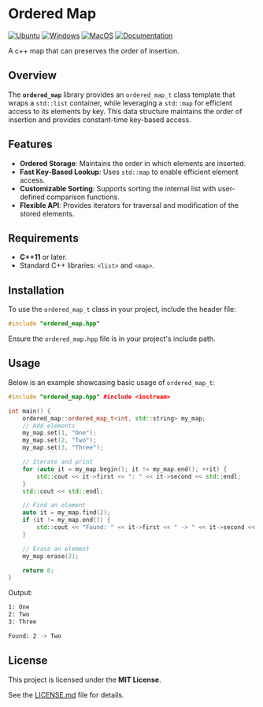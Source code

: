 # Ordered Map

[![Ubuntu](https://github.com/Galfurian/ordered_map/actions/workflows/ubuntu.yml/badge.svg)](https://github.com/Galfurian/ordered_map/actions/workflows/ubuntu.yml)
[![Windows](https://github.com/Galfurian/ordered_map/actions/workflows/windows.yml/badge.svg)](https://github.com/Galfurian/ordered_map/actions/workflows/windows.yml)
[![MacOS](https://github.com/Galfurian/ordered_map/actions/workflows/macos.yml/badge.svg)](https://github.com/Galfurian/ordered_map/actions/workflows/macos.yml)
[![Documentation](https://github.com/Galfurian/ordered_map/actions/workflows/documentation.yml/badge.svg)](https://github.com/Galfurian/ordered_map/actions/workflows/documentation.yml)

A c++ map that can preserves the order of insertion.

## Overview

The **`ordered_map`** library provides an `ordered_map_t` class template that
wraps a `std::list` container, while leveraging a `std::map` for efficient
access to its elements by key. This data structure maintains the order of
insertion and provides constant-time key-based access.

## Features

- **Ordered Storage**: Maintains the order in which elements are inserted.
- **Fast Key-Based Lookup**: Uses `std::map` to enable efficient element access.
- **Customizable Sorting**: Supports sorting the internal list with user-defined
  comparison functions.
- **Flexible API**: Provides iterators for traversal and modification of the
  stored elements.

## Requirements

- **C++11** or later.
- Standard C++ libraries: `<list>` and `<map>`.

## Installation

To use the `ordered_map_t` class in your project, include the header file:

```c++
#include "ordered_map.hpp"
```

Ensure the `ordered_map.hpp` file is in your project's include path.

## Usage

Below is an example showcasing basic usage of `ordered_map_t`:

```c++
#include "ordered_map.hpp" #include <iostream>

int main() {
    ordered_map::ordered_map_t<int, std::string> my_map;
    // Add elements
    my_map.set(1, "One");
    my_map.set(2, "Two");
    my_map.set(3, "Three");

    // Iterate and print
    for (auto it = my_map.begin(); it != my_map.end(); ++it) {
        std::cout << it->first << ": " << it->second << std::endl;
    }
    std::cout << std::endl;

    // Find an element
    auto it = my_map.find(2);
    if (it != my_map.end()) {
        std::cout << "Found: " << it->first << " -> " << it->second << std::endl;
    }

    // Erase an element
    my_map.erase(2);

    return 0;
}
```

Output:

```bash
1: One
2: Two
3: Three

Found: 2 -> Two
```

## License

This project is licensed under the **MIT License**.

See the [LICENSE.md](LICENSE.md) file for details.
